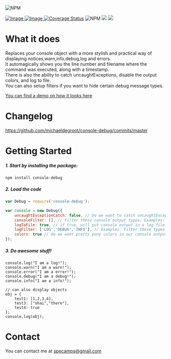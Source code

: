 ![NPM](https://nodei.co/npm/console-debug.png?downloads=true&downloadRank=true&stars=true)

[ ![Image](https://david-dm.org/michaeldegroot/console-debug.svg "deps") ](https://david-dm.org/michaeldegroot/console-debug "david-dm")
[ ![Image](https://travis-ci.org/michaeldegroot/console-debug.svg?branch=master "testing") ](https://travis-ci.org/michaeldegroot/console-debug "travis-ci")
[![Coverage Status](https://coveralls.io/repos/michaeldegroot/console-debug/badge.svg?branch=master&service=github)](https://coveralls.io/github/michaeldegroot/console-debug?branch=master)
![NPM](https://img.shields.io/badge/Node-%3E%3D0.10-green.svg)
![](https://img.shields.io/npm/dt/console-debug.svg)
![](https://img.shields.io/npm/l/console-debug.svg)



# What it does
Replaces your console object with a more stylish and practical way of displaying notices,warn,info,debug,log and errors.  
It automagically shows you the line number and filename where the command was executed, along with a timestamp.  
There is also the ability to catch uncaughtExceptions, disable the output colors, and log to file.  
You can also setup filters if you want to hide certain debug message types.  
  
  [You can find a demo on how it looks here](https://bitbucket.org/repo/a7AMxL/images/462483730-console-debug.gif)
  
# Changelog
https://github.com/michaeldegroot/console-debug/commits/master
  
#  Getting Started

##### 1. Start by installing the package:
    npm install console-debug

##### 2. Load the code
```Javascript
var Debug = require('console-debug');

var console = new Debug({
	uncaughtExceptionCatch: false, // Do we want to catch uncaughtExceptions?
	consoleFilter: [], // Filter these console output types, Examples: 'LOG', 'WARN', 'ERROR', 'DEBUG', 'INFO'
	logToFile: true, // if true, will put console output in a log file folder called 'logs'
	logFilter: ['LOG','DEBUG','INFO'], // Examples: Filter these types to not log to file
	colors: true // do we want pretty pony colors in our console output?
}); 
````



	
##### 3. Do awesome stuff!

    console.log("I am a log!");
    console.warn("I am a warn!");
    console.error("I am a error!");
    console.debug("I am a debug!");
    console.info("I am a info!");
	
	// can also display objects
	obj = {
		test1: [1,2,3,4],
		test3: ["ohai","there"],
		test4: true
	};
    console.log(obj);

# Contact
You can contact me at specamps@gmail.com